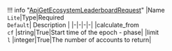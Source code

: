 !!! info "[ApiGetEcosystemLeaderboardRequest](/../../schemas/api_get_ecosystem_leaderboard_request)"
    |Name<br>`Lite`|Type|Required<br>`Default`| Description |
    |-|-|-|-|
    |calculate_from<br>`cf` |string|True|Start time of the epoch - phase|
    |limit<br>`l` |integer|True|The number of accounts to return|
